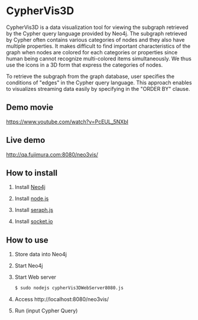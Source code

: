 # CypherVis3D

CypherVis3D is a data visualization tool for viewing the subgraph retrieved by the Cypher query language provided by Neo4j. The subgraph retrieved by Cypher often contains various categories of nodes and they also have multiple properties. It makes difficult to find important characteristics of the graph when nodes are colored for each categories or properties since human being cannot recognize multi-colored items simultaneously. We thus use the icons in a 3D form that express the categories of nodes. 

To retrieve the subgraph from the graph database, user specifies the conditions of "edges" in the Cypher query language. This approach enables to visualizes streaming data easily by specifying in the "ORDER BY" clause.

## Demo movie
https://www.youtube.com/watch?v=PcEUL_5NXbI

## Live demo
http://qa.fujimura.com:8080/neo3vis/

## How to install

1. Install [Neo4j](http://neo4j.org)

2. Install [node.js](http://nodejs.org)

3. Install [seraph.js](https://github.com/brikteknologier/seraph)

4. Install [socket.io](http://socket.io/)

## How to use

1. Store data into Neo4j

2. Start Neo4j

3. Start Web server

   ```bash
   $ sudo nodejs cypherVis3DWebServer8080.js
   ```

4. Access http://localhost:8080/neo3vis/

5. Run (input Cypher Query)

